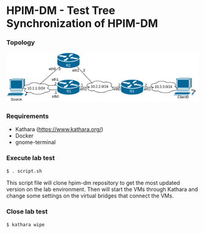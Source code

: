 # HPIM-DM - Test Tree Synchronization of HPIM-DM

### Topology
![topology](topology.png)


### Requirements

- Kathara (https://www.kathara.org/)
- Docker
- gnome-terminal


### Execute lab test


```sh
$ . script.sh
```

This script file will clone hpim-dm repository to get the most updated version on the lab environment. Then will start the VMs through Kathara and change some settings on the virtual bridges that connect the VMs.

### Close lab test

```sh
$ kathara wipe
```

